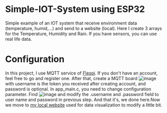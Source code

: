 # Simple-IOT-System using ESP32
Simple example of an IOT system that receive environment data (temperature, humid,...) and send to a website (local). Here I create 3 arrays for the Temperature, Humidity and Rain. If you have sensors, you can use real life data.
# Configuration
In this project, I use MQTT service of [Flespi](https://flespi.io). If you don't have an account, feel free to go and register one. After that, create a MQTT board 
![image](https://github.com/Taiga-chann/Simple-IOT-System/assets/90364299/93d18291-9f5b-48d5-9158-3a0e5ff2427f)
with username is the token you received after creating account, and password is optional.
In app_main.c, you need to change configuration parameter.
Find ![image](https://github.com/Taiga-chann/Simple-IOT-System/assets/90364299/e22ecf2b-3cf0-446b-8907-3b783564c8cf)
and modify the .username and .password field to user name and password in previous step.
And that it's, we done here.Now we move to [my local website]() used for data visualization to modify a little bit.
